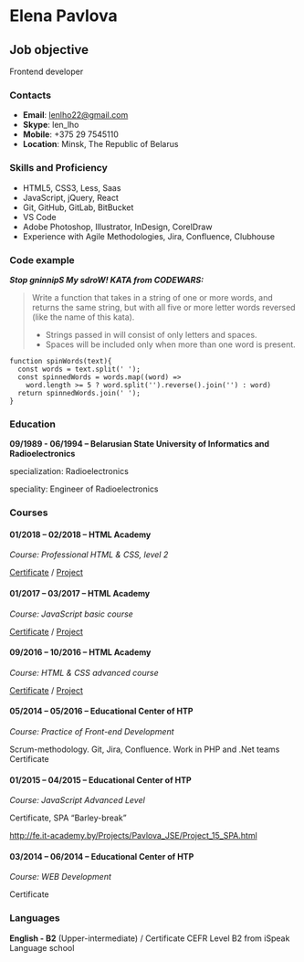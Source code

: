 # Elena Pavlova

## Job objective
Frontend developer

### Contacts
- __Email__: lenlho22@gmail.com
- __Skype__: len_lho
- __Mobile__: +375 29 7545110
- __Location__: Minsk, The Republic of Belarus


### Skills and Proficiency
- HTML5, CSS3, Less, Saas
- JavaScript, jQuery, React
- Git, GitHub, GitLab, BitBucket
- VS Code
- Adobe Photoshop, Illustrator, InDesign, CorelDraw
- Experience with Agile Methodologies, Jira, Confluence, Clubhouse


### Code example
___Stop gninnipS My sdroW! KATA from CODEWARS:___ 

>Write a function that takes in a string of one or more words, and returns the same string, but with all five or more letter words reversed (like the name of this kata).
>
>- Strings passed in will consist of only letters and spaces.
>- Spaces will be included only when more than one word is present.

```
function spinWords(text){
  const words = text.split(' ');
  const spinnedWords = words.map((word) => 
    word.length >= 5 ? word.split('').reverse().join('') : word)
  return spinnedWords.join(' ');
}
```

### Education
__09/1989 - 06/1994 – Belarusian State University of Informatics and Radioelectronics__

specialization: Radioelectronics

speciality: Engineer of Radioelectronics


### Courses
#### 01/2018 – 02/2018 –  HTML Academy

_Course: Professional HTML & CSS, level 2_

[Certificate](https://assets.htmlacademy.ru/certificates/intensive/63/54237.pdf)
 / 
[Project](https://github.com/FoxyGirl/54237-cat-energy)  


#### 01/2017 – 03/2017 –  HTML Academy

_Course: JavaScript basic course_

[Certificate](https://assets.htmlacademy.ru/certificates/intensive/36/54237.pdf) / 
[Project](https://github.com/FoxyGirl/54237-kekstagram)  

#### 09/2016 – 10/2016 –  HTML Academy
_Course: HTML & CSS advanced course_

[Certificate](https://assets.htmlacademy.ru/certificates/intensive/27/54237.pdf) / 
[Project](https://github.com/FoxyGirl/54237-pink)  

#### 05/2014 – 05/2016 – Educational Center of HTP

_Course: Practice of Front-end Development_

Scrum-methodology. Git, Jira, Confluence. Work in PHP and .Net teams
Certificate

#### 01/2015 – 04/2015 – Educational Center of HTP

_Course: JavaScript Advanced Level_

Certificate, SPA “Barley-break”

http://fe.it-academy.by/Projects/Pavlova_JSE/Project_15_SPA.html

#### 03/2014 – 06/2014 – Educational Center of HTP

_Course: WEB Development_

Certificate



### Languages
__English - B2__ (Upper-intermediate) / Certificate CEFR Level B2 from iSpeak Language school